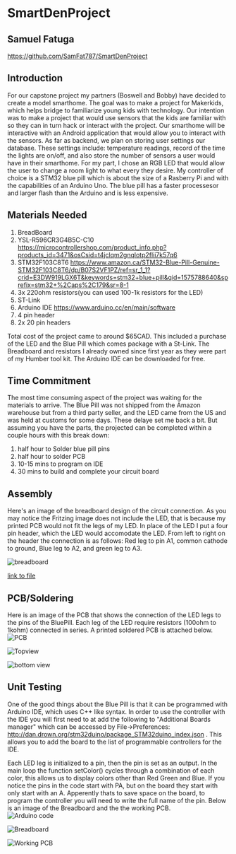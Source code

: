 # SmartDenProject
## Samuel Fatuga

https://github.com/SamFat787/SmartDenProject

## Introduction

For our capstone project my partners (Boswell and Bobby) have decided to create a model smarthome. The goal was to make a project for Makerkids, which helps bridge to familiarize young kids with technology. Our intention was to make a project that would use sensors that the kids are familiar with so they can in turn hack or interact with the project. Our smarthome will be interactive with an Android application that would allow you to interact with the sensors. As far as backend, we plan on storing user settings our database. These settings include: temperature readings, record of the time the lights are on/off, and also store the number of sensors a user would have in their smarthome. For my part, I chose an  RGB LED that would allow the user to change a room light to what every they desire. My controller of choice is a STM32 blue pill which is about the size of a Rasberry Pi and with the capabilities of an Arduino Uno. The blue pill has a faster processesor and larger flash than the Arduino and is less expensive.  





## Materials Needed
1. BreadBoard
2. YSL-R596CR3G4B5C-C10 https://microcontrollershop.com/product_info.php?products_id=3471&osCsid=t4jclqm2gnqlotp2flii7k57q6
3. STM32F103C8T6 https://www.amazon.ca/STM32-Blue-Pill-Genuine-STM32F103C8T6/dp/B07S2VF1PZ/ref=sr_1_1?crid=E3DW919LGX6T&keywords=stm32+blue+pill&qid=1575788640&sprefix=stm32+%2Caps%2C179&sr=8-1
4. 3x 220ohm resistors(you can used 100-1k resistors for the LED)
5. ST-Link
6. Arduino IDE https://www.arduino.cc/en/main/software
7. 4 pin header
8. 2x 20 pin headers


Total cost of the project came to around $65CAD. This included a purchase of the LED and the Blue Pill which comes package with a St-Link. The Breadboard and resistors I already owned since first year as they were part of my Humber tool kit. The Arduino IDE can be downloaded for free.

## Time Commitment

The most time consuming aspect of the project was waiting for the materials to arrive.  The Blue Pill was not shipped from the Amazon warehouse but from a third party seller, and the LED came from the US and was held at customs for some days. These delaye set me back a bit.  But assuming you have the parts, the projected can be completed within a couple hours with this break down:

1. half hour to Solder blue pill pins
2. half hour to solder PCB
3. 10-15 mins to program on IDE
4. 30 mins to build and complete your circuit board



## Assembly

Here's an image of the breadboard design of the circuit connection. As you may notice the Fritzing image does not include the LED, that is because my printed PCB would not fit the legs of my LED. In place of the LED I put a four pin header, which the LED would accomodate the LED. From left to right on the header the connection is as follows: Red leg to pin A1, common cathode to ground, Blue leg to A2, and green leg to A3.

![breadboard](https://github.com/SamFat787/SmartDenProject/blob/master/Screen%20Shot%202019-11-19%20at%202.33.03%20PM.png?raw=true)

[link to file](https://github.com/SamFat787/SmartDenProject/blob/master/PCB-CENG%20318.fzz)

## PCB/Soldering
Here is an image of the PCB that shows the connection of the LED legs to the pins of the BluePill. Each leg of the LED require resistors (100ohm to 1kohm) connected in series. A printed soldered PCB is attached below.
![PCB](https://github.com/SamFat787/SmartDenProject/blob/master/Screen%20Shot%202019-11-26%20at%201.56.32%20PM.png?raw=true)

![Topview](https://github.com/SamFat787/SmartDenProject/blob/master/IMG_2176.jpg?raw=true)

![bottom view](https://github.com/SamFat787/SmartDenProject/blob/master/IMG_2087.jpg?raw=true)

## Unit Testing
One of the good things about the Blue Pill is that it can be programmed with Arduino IDE, which uses C++ like syntax. In order to use the controller with the IDE you will first need to at add the following to "Additional Boards manager" which can be accessed by File->Preferences: http://dan.drown.org/stm32duino/package_STM32duino_index.json . This allows you to add the board to the list of programmable controllers for the IDE.

Each LED leg is initialized to a pin, then the pin is set as an output. In the main loop the function setColor() cycles through a combination of each color, this allows us to display colors other than Red Green and Blue. If you notice the pins in the code start with PA, but on the board they start with only start with an A. Apperently thats to save space on the board, to program the controller you will need to write the full name of the pin. Below is an image of the Breadboard and the the working PCB.   
![Arduino code](https://github.com/SamFat787/SmartDenProject/blob/master/Screen%20Shot%202019-11-26%20at%201.20.16%20PM.png?raw=true)

![Breadboard](https://github.com/SamFat787/SmartDenProject/blob/master/Webp.net-resizeimage.jpg?raw=true)

![Working PCB](https://github.com/SamFat787/SmartDenProject/blob/master/thumbnail_IMG_2083.jpg?raw=true)
